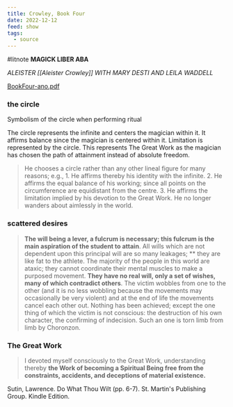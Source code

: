 ```yaml
---
title: Crowley, Book Four
date: 2022-12-12
feed: show
tags:
  - source
---
```

#litnote 
**MAGICK LIBER ABA**

*ALEISTER [[Aleister Crowley]]
WITH MARY DESTI AND LEILA WADDELL*

[BookFour-ano.pdf](https://drive.google.com/file/d/1FnkhvD2B3maoIW_VFuVOZya2Tv3BMRHD/view?usp=drivesdk)


### the circle 
Symbolism of the circle when performing ritual

The circle represents the infinite and centers the magician within it. It affirms balance since the magician is centered within it. Limitation is represented by the circle. This represents The Great Work as the magician has chosen the path of attainment instead of absolute freedom. 

> He chooses a circle rather than any other lineal figure for many reasons; e.g., 1. He affirms thereby his identity with the infinite.
 >2. He affirms the equal balance of his working; since all points on the circumference are equidistant from the centre.
>  3. He affirms the limitation implied by his devotion to the Great Work. He no longer wanders about aimlessly in the world.

### scattered desires

> **The will being a lever, a fulcrum is necessary; this fulcrum is the main aspiration of the student to attain**. All wills which are not dependent upon this principal will are so many leakages; ** they are like fat to the athlete.
The majority of the people in this world are ataxic; they cannot coordinate their mental muscles to make a purposed movement. **They have no real will, only a set of wishes, many of which contradict others**. The victim wobbles from one to the other (and it is no less wobbling because the movements may occasionally be very violent) and at the end of life the movements cancel each other out. Nothing has been achieved; except the one thing of which the victim is not conscious: the destruction of his own character, the confirming of indecision. Such an one is torn limb from limb by Choronzon.

### The Great Work
>I devoted myself consciously to the Great Work, understanding thereby __the Work of becoming a Spiritual Being free from the constraints, accidents, and deceptions of material existence.__

Sutin, Lawrence. Do What Thou Wilt (pp. 6-7). St. Martin's Publishing Group. Kindle Edition. 
